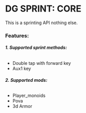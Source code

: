 # DG SPRINT: CORE

This is a sprinting API nothing else. 

### **Features**:

###### **1. Supported sprint methods:**
- Double tap with forward key
- Aux1 key

###### **2. Supported mods:**
- Player_monoids
- Pova
- 3d Armor

